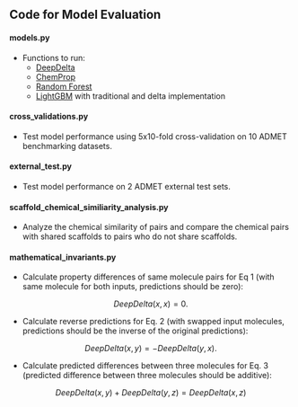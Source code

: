 ## Code for Model Evaluation


#### models.py
* Functions to run:
  * [DeepDelta](https://github.com/RekerLab/DeepDelta)
  * [ChemProp](https://github.com/chemprop/chemprop) 
  * [Random Forest](https://scikit-learn.org/stable/modules/generated/sklearn.ensemble.RandomForestRegressor.html)
  * [LightGBM](https://www.microsoft.com/en-us/research/project/lightgbm/) with traditional and delta implementation

#### cross_validations.py
* Test model performance using 5x10-fold cross-validation on 10 ADMET benchmarking datasets.

#### external_test.py
* Test model performance on 2 ADMET external test sets. 

#### scaffold_chemical_similiarity_analysis.py
* Analyze the chemical similarity of pairs and compare the chemical pairs with shared scaffolds to pairs who do not share scaffolds. 

#### mathematical_invariants.py
* Calculate property differences of same molecule pairs for Eq 1 (with same molecule for both inputs, predictions should be zero): 
```math
DeepDelta(x,x)= 0. 
```

* Calculate reverse predictions for Eq. 2 (with swapped input molecules, predictions should be the inverse of the original predictions):
```math
DeepDelta(x,y)= -DeepDelta(y,x).
```

* Calculate predicted differences between three molecules for Eq. 3 (predicted difference between three molecules should be additive):
```math
DeepDelta(x,y) + DeepDelta(y,z)= DeepDelta(x,z)
```

